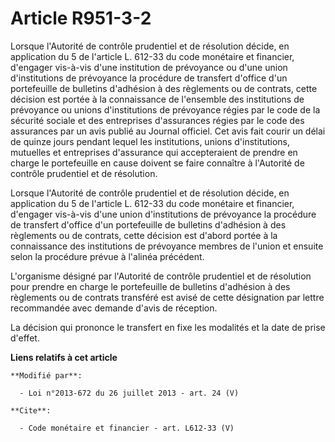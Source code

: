 # Article R951-3-2

Lorsque l'Autorité de contrôle prudentiel et de résolution décide, en application du 5 de l'article L. 612-33 du code
monétaire et financier, d'engager vis-à-vis d'une institution de prévoyance ou d'une union d'institutions de prévoyance la
procédure de transfert d'office d'un portefeuille de bulletins d'adhésion à des règlements ou de contrats, cette décision est
portée à la connaissance de l'ensemble des institutions de prévoyance ou unions d'institutions de prévoyance régies par le
code de la sécurité sociale et des entreprises d'assurances régies par le code des assurances par un avis publié au Journal
officiel. Cet avis fait courir un délai de quinze jours pendant lequel les institutions, unions d'institutions, mutuelles et
entreprises d'assurance qui accepteraient de prendre en charge le portefeuille en cause doivent se faire connaître à
l'Autorité de contrôle prudentiel et de résolution. 

Lorsque l'Autorité de contrôle prudentiel et de résolution décide, en application du 5 de l'article L. 612-33 du code
monétaire et financier, d'engager vis-à-vis d'une union d'institutions de prévoyance la procédure de transfert d'office d'un
portefeuille de bulletins d'adhésion à des règlements ou de contrats, cette décision est d'abord portée à la connaissance des
institutions de prévoyance membres de l'union et ensuite selon la procédure prévue à l'alinéa précédent. 

L'organisme désigné par l'Autorité de contrôle prudentiel et de résolution pour prendre en charge le portefeuille de
bulletins d'adhésion à des règlements ou de contrats transféré est avisé de cette désignation par lettre recommandée avec
demande d'avis de réception. 

La décision qui prononce le transfert en fixe les modalités et la date de prise d'effet.

**Liens relatifs à cet article**

	**Modifié par**:

	  - Loi n°2013-672 du 26 juillet 2013 - art. 24 (V)

	**Cite**:

	  - Code monétaire et financier - art. L612-33 (V)
